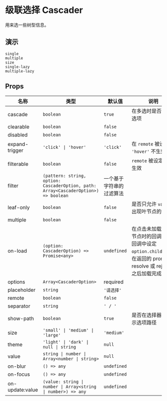 # 级联选择 Cascader
用来选一些树型信息。
## 演示
```demo
single
multiple
size
single-lazy
multiple-lazy
```

## Props
|名称|类型|默认值|说明|
|-|-|-|-|
|cascade|`boolean`|`true`|在多选时是否关联选项|
|clearable|`boolean`|`false`||
|disabled|`boolean`|`false`||
|expand-trigger|`'click' \| 'hover'`|`'click'`|在 `remote` 被设定时 `'hover'` 不生效|
|filterable|`boolean`|`false`|`remote` 被设定时不生效|
|filter|`(pattern: string, option: CascaderOption, path: Array<CascaderOption>) => boolean`|一个基于字符串的过滤算法||
|leaf-only|`boolean`|`false`|是否只允许 `value` 出现叶节点的值|
|multiple|`boolean`|`false`||
|on-load|`(option: CascaderOption) => Promise<any>`|`undefined`|在点击未加载完成节点时的回调，在回调中设定 `option.children`，在返回的 promise resolve 或 reject 之后加载完成|
|options|`Array<CascaderOption>`|required||
|placeholder|`string`|`'请选择'`||
|remote|`boolean`|`false`||
|separator|`string`|`' / '`||
|show-path|`boolean`|`true`|是否在选择器中显示选项路径|
|size|`'small' \| 'medium' \| 'large'`|`'medium'`||
|theme|`'light' \| 'dark' \| null \| string`|`null`||
|value|`string \| number \| Array<number \| string>`|`null`||
|on-blur|`() => any`|`undefined`||
|on-focus|`() => any`|`undefined`||
|on-update:value|`(value: string \| number \| Array<string \| number>) => any`|`undefined`||
